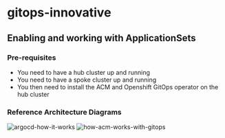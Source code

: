 # gitops-innovative

## Enabling and working with ApplicationSets

### Pre-requisites
- You need to have a hub cluster up and running
- You need to have a spoke cluster up and running
- You then need to install the ACM and Openshift GitOps operator on the hub cluster

### Reference Architecture Diagrams
![argocd-how-it-works](https://github.com/parthghetia-rh/gitops-innovative/assets/146372326/1a9d09d0-c983-487b-840e-95b27e42d098)
![how-acm-works-with-gitops](https://github.com/parthghetia-rh/gitops-innovative/assets/146372326/4b411700-6e76-4c71-88d5-d3ed812a30ac)
